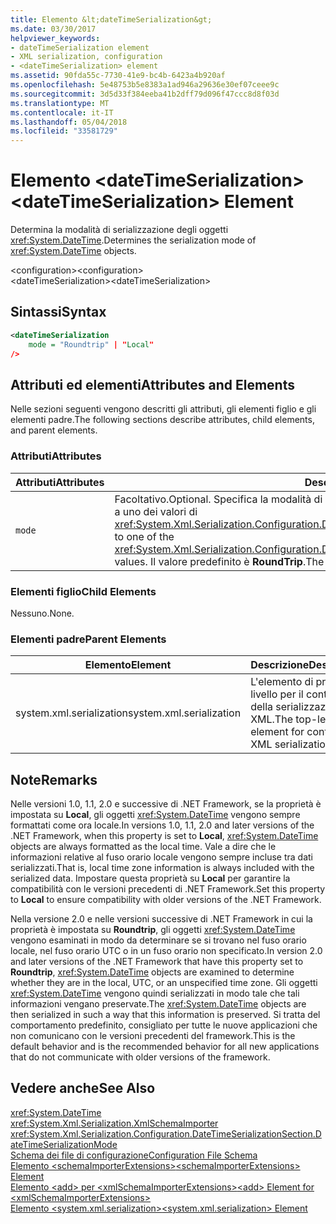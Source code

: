 ```yaml
---
title: Elemento &lt;dateTimeSerialization&gt;
ms.date: 03/30/2017
helpviewer_keywords:
- dateTimeSerialization element
- XML serialization, configuration
- <dateTimeSerialization> element
ms.assetid: 90fda55c-7730-41e9-bc4b-6423a4b920af
ms.openlocfilehash: 5e48753b5e8383a1ad946a29636e30ef07ceee9c
ms.sourcegitcommit: 3d5d33f384eeba41b2dff79d096f47ccc8d8f03d
ms.translationtype: MT
ms.contentlocale: it-IT
ms.lasthandoff: 05/04/2018
ms.locfileid: "33581729"
---
```

# <a name="ltdatetimeserializationgt-element"></a><span data-ttu-id="31e8f-102">Elemento &lt;dateTimeSerialization&gt;</span><span class="sxs-lookup"><span data-stu-id="31e8f-102">&lt;dateTimeSerialization&gt; Element</span></span>
<span data-ttu-id="31e8f-103">Determina la modalità di serializzazione degli oggetti <xref:System.DateTime>.</span><span class="sxs-lookup"><span data-stu-id="31e8f-103">Determines the serialization mode of <xref:System.DateTime> objects.</span></span>  
  
 <span data-ttu-id="31e8f-104">\<configuration></span><span class="sxs-lookup"><span data-stu-id="31e8f-104">\<configuration></span></span>  
<span data-ttu-id="31e8f-105">\<dateTimeSerialization></span><span class="sxs-lookup"><span data-stu-id="31e8f-105">\<dateTimeSerialization></span></span>  
  
## <a name="syntax"></a><span data-ttu-id="31e8f-106">Sintassi</span><span class="sxs-lookup"><span data-stu-id="31e8f-106">Syntax</span></span>  
  
```xml  
<dateTimeSerialization  
    mode = "Roundtrip" | "Local"  
/>  
```  
  
## <a name="attributes-and-elements"></a><span data-ttu-id="31e8f-107">Attributi ed elementi</span><span class="sxs-lookup"><span data-stu-id="31e8f-107">Attributes and Elements</span></span>  
 <span data-ttu-id="31e8f-108">Nelle sezioni seguenti vengono descritti gli attributi, gli elementi figlio e gli elementi padre.</span><span class="sxs-lookup"><span data-stu-id="31e8f-108">The following sections describe attributes, child elements, and parent elements.</span></span>  
  
### <a name="attributes"></a><span data-ttu-id="31e8f-109">Attributi</span><span class="sxs-lookup"><span data-stu-id="31e8f-109">Attributes</span></span>  
  
|<span data-ttu-id="31e8f-110">Attributi</span><span class="sxs-lookup"><span data-stu-id="31e8f-110">Attributes</span></span>|<span data-ttu-id="31e8f-111">Descrizione</span><span class="sxs-lookup"><span data-stu-id="31e8f-111">Description</span></span>|  
|----------------|-----------------|  
|`mode`|<span data-ttu-id="31e8f-112">Facoltativo.</span><span class="sxs-lookup"><span data-stu-id="31e8f-112">Optional.</span></span> <span data-ttu-id="31e8f-113">Specifica la modalità di serializzazione.</span><span class="sxs-lookup"><span data-stu-id="31e8f-113">Specifies the serialization mode.</span></span> <span data-ttu-id="31e8f-114">Impostarlo a uno dei valori di <xref:System.Xml.Serialization.Configuration.DateTimeSerializationSection.DateTimeSerializationMode>.</span><span class="sxs-lookup"><span data-stu-id="31e8f-114">Set to one of the <xref:System.Xml.Serialization.Configuration.DateTimeSerializationSection.DateTimeSerializationMode> values.</span></span> <span data-ttu-id="31e8f-115">Il valore predefinito è **RoundTrip**.</span><span class="sxs-lookup"><span data-stu-id="31e8f-115">The default is **RoundTrip**.</span></span>|  
  
### <a name="child-elements"></a><span data-ttu-id="31e8f-116">Elementi figlio</span><span class="sxs-lookup"><span data-stu-id="31e8f-116">Child Elements</span></span>  
 <span data-ttu-id="31e8f-117">Nessuno.</span><span class="sxs-lookup"><span data-stu-id="31e8f-117">None.</span></span>  
  
### <a name="parent-elements"></a><span data-ttu-id="31e8f-118">Elementi padre</span><span class="sxs-lookup"><span data-stu-id="31e8f-118">Parent Elements</span></span>  
  
|<span data-ttu-id="31e8f-119">Elemento</span><span class="sxs-lookup"><span data-stu-id="31e8f-119">Element</span></span>|<span data-ttu-id="31e8f-120">Descrizione</span><span class="sxs-lookup"><span data-stu-id="31e8f-120">Description</span></span>|  
|-------------|-----------------|  
|<span data-ttu-id="31e8f-121">system.xml.serialization</span><span class="sxs-lookup"><span data-stu-id="31e8f-121">system.xml.serialization</span></span>|<span data-ttu-id="31e8f-122">L'elemento di primo livello per il controllo della serializzazione XML.</span><span class="sxs-lookup"><span data-stu-id="31e8f-122">The top-level element for controlling XML serialization.</span></span>|  
  
## <a name="remarks"></a><span data-ttu-id="31e8f-123">Note</span><span class="sxs-lookup"><span data-stu-id="31e8f-123">Remarks</span></span>  
 <span data-ttu-id="31e8f-124">Nelle versioni 1.0, 1.1, 2.0 e successive di .NET Framework, se la proprietà è impostata su **Local**, gli oggetti <xref:System.DateTime> vengono sempre formattati come ora locale.</span><span class="sxs-lookup"><span data-stu-id="31e8f-124">In versions 1.0, 1.1, 2.0 and later versions of the .NET Framework, when this property is set to **Local**, <xref:System.DateTime> objects are always formatted as the local time.</span></span> <span data-ttu-id="31e8f-125">Vale a dire che le informazioni relative al fuso orario locale vengono sempre incluse tra dati serializzati.</span><span class="sxs-lookup"><span data-stu-id="31e8f-125">That is, local time zone information is always included with the serialized data.</span></span> <span data-ttu-id="31e8f-126">Impostare questa proprietà su **Local** per garantire la compatibilità con le versioni precedenti di .NET Framework.</span><span class="sxs-lookup"><span data-stu-id="31e8f-126">Set this property to **Local** to ensure compatibility with older versions of the .NET Framework.</span></span>  
  
 <span data-ttu-id="31e8f-127">Nella versione 2.0 e nelle versioni successive di .NET Framework in cui la proprietà è impostata su **Roundtrip**, gli oggetti <xref:System.DateTime> vengono esaminati in modo da determinare se si trovano nel fuso orario locale, nel fuso orario UTC o in un fuso orario non specificato.</span><span class="sxs-lookup"><span data-stu-id="31e8f-127">In version 2.0 and later versions of the .NET Framework that have this property set to **Roundtrip**, <xref:System.DateTime> objects are examined to determine whether they are in the local, UTC, or an unspecified time zone.</span></span> <span data-ttu-id="31e8f-128">Gli oggetti <xref:System.DateTime> vengono quindi serializzati in modo tale che tali informazioni vengano preservate.</span><span class="sxs-lookup"><span data-stu-id="31e8f-128">The <xref:System.DateTime> objects are then serialized in such a way that this information is preserved.</span></span> <span data-ttu-id="31e8f-129">Si tratta del comportamento predefinito, consigliato per tutte le nuove applicazioni che non comunicano con le versioni precedenti del framework.</span><span class="sxs-lookup"><span data-stu-id="31e8f-129">This is the default behavior and is the recommended behavior for all new applications that do not communicate with older versions of the framework.</span></span>  
  
## <a name="see-also"></a><span data-ttu-id="31e8f-130">Vedere anche</span><span class="sxs-lookup"><span data-stu-id="31e8f-130">See Also</span></span>  
 <xref:System.DateTime>  
 <xref:System.Xml.Serialization.XmlSchemaImporter>  
 <xref:System.Xml.Serialization.Configuration.DateTimeSerializationSection.DateTimeSerializationMode>  
 [<span data-ttu-id="31e8f-131">Schema dei file di configurazione</span><span class="sxs-lookup"><span data-stu-id="31e8f-131">Configuration File Schema</span></span>](../../../docs/framework/configure-apps/file-schema/index.md)  
 [<span data-ttu-id="31e8f-132">Elemento \<schemaImporterExtensions></span><span class="sxs-lookup"><span data-stu-id="31e8f-132">\<schemaImporterExtensions> Element</span></span>](../../../docs/standard/serialization/schemaimporterextensions-element.md)  
 [<span data-ttu-id="31e8f-133">Elemento \<add> per \<xmlSchemaImporterExtensions></span><span class="sxs-lookup"><span data-stu-id="31e8f-133">\<add> Element for \<xmlSchemaImporterExtensions></span></span>](../../../docs/standard/serialization/add-element-for-xmlschemaimporterextensions.md)  
 [<span data-ttu-id="31e8f-134">Elemento \<system.xml.serialization></span><span class="sxs-lookup"><span data-stu-id="31e8f-134">\<system.xml.serialization> Element</span></span>](../../../docs/standard/serialization/system-xml-serialization-element.md)
